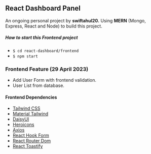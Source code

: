 ## React Dashboard Panel
An ongoing personal project by **swiftahul20.** 
Using **MERN** (Mongo, Express, React and Node) to build this project.


##### How to start this Frontend project

- `$ cd react-dashboard/frontend`
- `$ npm start`


### Frontend Feature (29 April 2023)
- Add User Form with frontend validation.
- User List from database.


#### Frontend Dependencies
- [Tailwind CSS](https://tailwindcss.com/ "Tailwind CSS")
- [Material Tailwind](https://www.material-tailwind.com/)
- [DaisyUI](https://daisyui.com/)
- [Heroicons](https://heroicons.com/)
- [Axios](https://axios-http.com/)
- [React Hook Form](https://react-hook-form.com/)
- [React Router Dom](https://reactrouter.com/en/main)
- [React Toastify](https://github.com/fkhadra/react-toastify)


